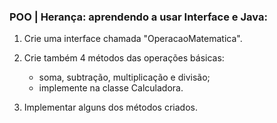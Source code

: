 ### POO | Herança: aprendendo a usar Interface e Java: 

1. Crie uma interface chamada "OperacaoMatematica".

2. Crie também 4 métodos das operações básicas:
    - soma, subtração, multiplicação e divisão;
    - implemente na classe Calculadora.

3. Implementar alguns dos métodos criados.